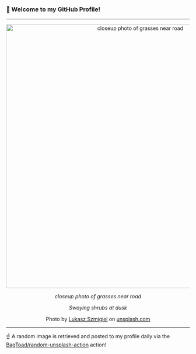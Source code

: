 ### 👋 Welcome to my GitHub Profile!

----

<div align="center">
  <img width="720" src="https://images.unsplash.com/43/unsplash_522b9cc0386f1_1.jpg?crop=entropy&cs=tinysrgb&fit=max&fm=jpg&ixid=M3w1NTI0OTR8MHwxfHJhbmRvbXx8fHx8fHx8fDE3MjA2NzgyNDl8&ixlib=rb-4.0.3&q=80&w=1080" alt="closeup photo of grasses near road">
  
  <em>closeup photo of grasses near road</em>
  
  <em>Swaying shrubs at dusk</em>
  
  Photo by [Lukasz Szmigiel](https://photo.szmigiel.design/) on [unsplash.com](https://unsplash.com/)
</div>

----

☝️ A random image is retrieved and posted to my profile daily via the [BagToad/random-unsplash-action](https://github.com/BagToad/random-unsplash-action) action!

